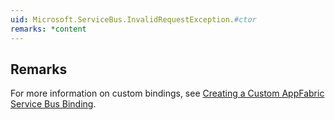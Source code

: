 ```yaml
---  
uid: Microsoft.ServiceBus.InvalidRequestException.#ctor  
remarks: *content  
---  
```

  
## Remarks  
 For more information on custom bindings, see [Creating a Custom AppFabric Service Bus Binding](assetId:///d9981122-d1f8-41de-b2fb-23c411be7d18).